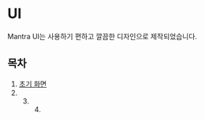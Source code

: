 # UI

Mantra UI는 사용하기 편하고 깔끔한 디자인으로 제작되었습니다.

## 목차

1.  [초기 화면](https://seungho020427.gitbook.io/mantra/UI/splash)
2. 3. 4. 


